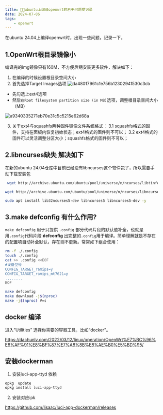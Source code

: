 ```yaml
---
title: 🧑‍🚒ubuntu上编译openwrt的若干问题提记录
date: 2024-07-06
tags: 
    - openwrt
---
```


在ubuntu 24.04上编译openwrt时，出现一些问题，记录一下。

## 1.OpenWrt根目录镜像小

编译完的img镜像只有160M，不方便后期安装更多软件，解决如下：
 <!--more-->
1. 在编译的时候设置根目录空间大小
2. 首先选择Target Images选项
![da48017961c1e756b12302941530c3cb](https://www.zyimm.com/images/media/20240906/da48017961c1e756b12302941530c3cb.jpg)

- 先勾选上ext4选项
- 然后`在Root filesystem partition size (in MB)`选项，调整根目录空间大小（MB）

![a9340335271eb70e31c5c5215e62d68a](https://www.zyimm.com/images/media/20240906/a9340335271eb70e31c5c5215e62d68a.jpg)

3. 关于ext4与squashfs两种固件镜像文件系统格式：
    3.1 squashfs格式的固件，支持在面板内恢复初始状态；ext4格式的固件则不可以；
    3.2 ext4格式的固件可以灵活调整分区大小；squashfs格式的固件则不可以；

## 2.libncurses缺失 解决如下

在新的ubuntu 24.04仓库中目前已经没有libncurses这个软件包了，所以需要手动下载安装包

```sh
 wget http://archive.ubuntu.com/ubuntu/pool/universe/n/ncurses/libtinfo5_6.4-2_amd64.deb && sudo dpkg -i libtinfo5_6.4-2_amd64.deb && rm -f libtinfo5_6.4-2_amd64.deb

wget http://archive.ubuntu.com/ubuntu/pool/universe/n/ncurses/libncurses5_6.4-2_amd64.deb && sudo dpkg -i libncurses5_6.4-2_amd64.deb && rm -f libncurses5_6.4-2_amd64.deb

sudo apt install lib32ncurses5-dev libncurses5 libncurses5-dev -y 
```

## 3.make defconfig 有什么作用?

`make defconfig` 用于只提供 `.config` 部分代码片段的默认值补全，也就是用`.config`代码片段  **defconfig** 出完整的`.config`用于编译。简单理解就是不存在的配置项自动补全默认，存在则不更新。常常如下组合使用：

```sh
rm -f ./.config
touch ./.config
cat >> .config <<EOF
#设备型号
CONFIG_TARGET_ramips=y
CONFIG_TARGET_ramips_mt7621=y
........
EOF

make defconfig
make download -j$(nproc)
make -j$(nproc) V=s
```

## docker 编译

进入“Utilities” 选择你需要的容器工具，比如“docker”。

<https://dachunlv.com/2022/03/12/linux/operation/OpenWrt%E7%BC%96%E8%AF%91%E8%BF%87%E7%A8%8B%E8%AE%B0%E5%BD%95/>

## 安装dockerman

1. 安装luci-app-ttyd 依赖

```sh
opkg  update
opkg install luci-app-ttyd
```

2. 安装对应ipk

<https://github.com/lisaac/luci-app-dockerman/releases>
